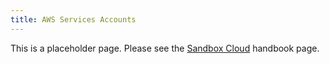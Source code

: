 ```yaml
---
title: AWS Services Accounts
---
```


This is a placeholder page. Please see the [Sandbox Cloud](/handbook/company/infrastructure-standards/realms/sandbox/#groupteam-aws-account-or-gcp-project-non-production) handbook page.
